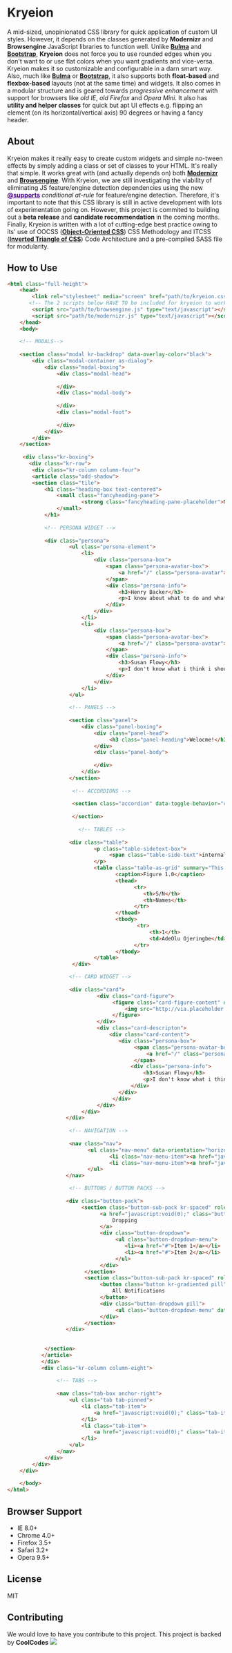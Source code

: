  # Kryeion

A mid-sized, unopinionated CSS library for quick application of custom UI styles. However, it depends on the classes generated by **Modernizr** and **Browsengine** JavaScript libraries to function well. Unlike [**Bulma**](https://www.github.com/jgthms/bulma) and [**Bootstrap**](https://www.github.com/twbs/bootstrap), **Kryeion** does not force you to use rounded edges when you don't want to or use flat colors when you want gradients and vice-versa. Kryeion makes it so customizable and configurable in a darn smart way. Also, much like [**Bulma**](https://www.github.com/jgthms/bulma) or [**Bootstrap**](https://www.github.com/twbs/bootstrap), it also supports both **float-based** and **flexbox-based** layouts (not at the same time) and widgets. It also comes in a modular structure and is geared towards _progressive enhancement_ with support for browsers like _old IE_, _old Firefox_ and _Opera Mini_. It also has **utility and helper classes** for quick but apt UI effects e.g. flipping an element (on its horizontal/vertical axis) 90 degrees or having a fancy header.

## About

Kryeion makes it really easy to create custom widgets and simple no-tween effects by simply adding a class or set of classes to your HTML. It's really that simple. It works great with (and actually depends on) both [**Modernizr**](https://github.com/Modernizr/Modernizr) and [**Browsengine**](https://github.com/isocroft/browsengine). With Kryeion, we are still investigating the viability of eliminating JS feature/engine detection dependencies using the new <u style="color:indigo;"><b>@supports</b></u> _conditional at-rule_ for feature/engine detection. Therefore, it's important to note that this CSS library is still in active development with lots of experimentation going on. However, this project is commited to building out a **beta release** and **candidate recommendation** in the coming months. Finally, Kryeion is written with a lot of cutting-edge best practice owing to its' use of OOCSS ([**Object-Oriented CSS**](https://www.smashingmagazine.com/2011/12/an-introduction-to-object-oriented-css-oocss/)) CSS Methodology and ITCSS ([**Inverted Triangle of CSS**](https://www.xfive.co/blog/itcss-scalable-maintainable-css-architecture/)) Code Architecture and a pre-compiled SASS file for modularity.

## How to Use

```html
<html class="full-height">
    <head>
        <link rel="stylesheet" media="screen" href="path/to/kryeion.css">
       <!-- The 2 scripts below HAVE TO be included for kryeion to work -->
        <script src="path/to/browsengine.js" type="text/javascript"></script>
        <script src="path/to/modernizr.js" type="text/javascript"></script>
    </head>
    <body>
    
    <!-- MODALS-->
    
    <section class="modal kr-backdrop" data-overlay-color="black">
        <div class="modal-container as-dialog">
            <div class="modal-boxing">
                <div class="modal-head">
    
                </div>
                <div class="modal-body">
    
                </div>
                <div class="modal-foot">
    
                </div>
            </div>
        </div>
    </section>
    
     <div class="kr-boxing">
       <div class="kr-row">
        <div class="kr-column column-four">
        <article class="add-shadow">
        <section class="tile">
            <h1 class="heading-box text-centered">
                <small class="fancyheading-pane">
                        <strong class="fancyheading-pane-placeholder">New Intakes</strong> 
                </small>
            </h1>
    
            <!-- PERSONA WIDGET -->
    
            <div class="persona">
                    <ul class="persona-element">
                        <li>
                            <div class="persona-box">
                                <span class="persona-avatar-box">
                                    <a href="/" class="persona-avatar"><img src="" alt="Avatar" class="flexible"></a> 
                                </span>
                                <div class="persona-info">
                                    <h3>Henry Backer</h3>
                                    <p>I know about what to do and what not.</p>
                                </div>
                            </div>
                        </li>
                        <li>
                            <div class="persona-box">
                                <span class="persona-avatar-box">
                                    <a href="/" class="persona-avatar"><img src="" alt="Avatar" class="flexible"></a> 
                                </span>
                                <div class="persona-info">
                                    <h3>Susan Flowy</h3>
                                    <p>I don't know what i think i should do.</p>
                                </div>
                            </div>
                        </li>
                    </ul>
 
                    <!-- PANELS -->
    
                    <section clss="panel">
                        <div class="panel-boxing">
                            <div class="panel-head">
                                 <h3 class="panel-heading">Welocme!</h3>
                            </div>
                            <div class="panel-body">
    
                            </div>
                        </div>
                    </section>
 
                     <!-- ACCORDIONS -->
               
                     <section class="accordion" data-toggle-behavior="collapse-all">
 
                     </section>
    
                       <!-- TABLES -->
 
                    <div class="table">
                            <p class="table-sidetext-box">
                                 <span class="table-side-text">internals</span>
                            </p>
                            <table class="table-as-grid" summary="This is a table of costs and balances">
                                   <caption>Figure 1.0</caption>
                                   <thead>
                                         <tr>
                                            <th>S/N</th>
                                            <th>Names</th>
                                         </tr>
                                   </thead>
                                   <tbody>
                                          <tr>
                                              <th>1</th>
                                              <td>AdeOlu Ojeringbe</td>
                                         </tr>
                                   </tbody>
                            </table>
                     </div>

                    <!-- CARD WIDGET -->
    
                    <div class="card">
                             <div class="card-figure">
                                  <figure class="card-figure-content" data-aspect-ratio="4by3">
                                      <img src="http://via.placeholder.com/1250x1050" alt="">
                                  </figure>
                             </div>
                             <div class="card-descripton">
                                 <div class="card-content">
                                    <div class="persona-box">
                                         <span class="persona-avatar-box">
                                             <a href="/" class="persona-avatar"><img src="" alt="Avatar" class="flexible"></a> 
                                         </span>
                                        <div class="persona-info">
                                            <h3>Susan Flowy</h3>
                                            <p>I don't know what i think i should do.</p>
                                        </div>
                                    </div>
                                  </div>
                             </div>
                        </div> 
                   </div>
 
                    <!-- NAVIGATION -->
    
                    <nav class="nav">
                          <ul class="nav-menu" data-orientation="horizontal">
                                 <li class="nav-menu-item"><a href="javascript:void(0);" class="nav-menu-item-button">Home</a></li>
                                 <li class="nav-menu-item"><a href="javascript:void(0);" class="nav-memu-item-button">About</a></li> 
                          </ul>
                   </nav>

                    <!-- BUTTONS / BUTTON PACKS -->
    
                   <div class="button-pack">
                        <section class="button-sub-pack kr-spaced" role="dropdwn-box">
                              <a href="javascript:void(0);" class="button kr-gradiented">
                                  Dropping
                              </a>
                              <div class="button-dropdown">
                                   <ul class="button-dropdown-menu">
                                      <li><a href="#">Item 1</a></li>
                                      <li><a href="#">Item 2</a></li>
                                   </ul>
                              </div>
                         </section>
                         <section class="button-sub-pack kr-spaced" role="dropdwn-box">
                              <button class="button kr-gradiented pill">
                                  All Notifications
                              </button>
                              <div class="button-dropdown pill">
                                   <ul class="button-dropdown-menu" data-empty-text="No Notifications!"><!-- List is Empty --></ul>
                              </div>
                         </section>
                   </div>
    
    
            </section>
           </article>
           </div>
           <div class="kr-column column-eight"> 
    
                <!-- TABS -->
    
                <nav class="tab-box anchor-right">
                    <ul class="tab tab-pinned">
                        <li class="tab-item">
                            <a href="javascript:void(0);" class="tab-item-button active-item top-half-pill"><span class="tab-text-sup">Up Votes</span><b class="tb-text-sub">5</b></a>
                        </li>
                        <li class="tab-item">
                            <a href="javascript:void(0);" class="tab-item-button top-half-pill"><span class="tab-text-sup">Down Votes</span><b class="tab-text-sub">11</b></a>
                        </li>
                    </ul>
                </nav>
            </div>
        </div>
    </div> 
    
    </body>
</html>
```

## Browser Support

* IE 8.0+
* Chrome 4.0+
* Firefox 3.5+
* Safari 3.2+
* Opera 9.5+ 

## License

MIT

## Contributing

We would love to have you contribute to this project. This project is backed by **CoolCodes** <img src="./logo-coolcodes.png">

